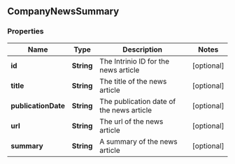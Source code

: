 
## CompanyNewsSummary

### Properties
Name | Type | Description | Notes
------------ | ------------- | ------------- | -------------
**id** | **String** | The Intrinio ID for the news article |  [optional]
**title** | **String** | The title of the news article |  [optional]
**publicationDate** | **String** | The publication date of the news article |  [optional]
**url** | **String** | The url of the news article |  [optional]
**summary** | **String** | A summary of the news article |  [optional]



